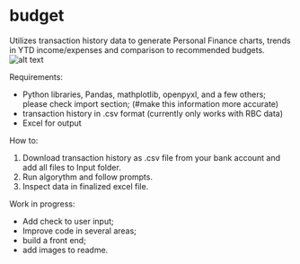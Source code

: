 # budget
Utilizes transaction history data to generate Personal Finance charts, trends in YTD income/expenses and comparison to recommended budgets.
![alt text](https://github.com/N16htblade/DataScience_PersonalFinances/blob/main/image.jpg?raw=true)


Requirements:
- Python libraries, Pandas, mathplotlib, openpyxl, and a few others; please check import section; (#make this information more accurate)
- transaction history in .csv format (currently only works with RBC data)
- Excel for output

How to:
1. Download transaction history as .csv file from your bank account and add all files to Input folder.
2. Run algorythm and follow prompts.
3. Inspect data in finalized excel file.

Work in progress:
- Add check to user input;
- Improve code in several areas;
- build a front end;
- add images to readme.
